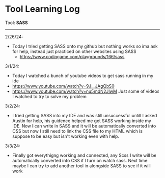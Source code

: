 # Tool Learning Log

Tool: **SASS**

---

2/26/24:
* Today I tried getting SASS onto my github but nothing works so ima ask for help, instead just practiced on other websites using SASS
  * https://www.codingame.com/playgrounds/166/sass

3/1/24:
* Today I watched a bunch of youtube videos to get sass running in my ide
 *  https://www.youtube.com/watch?v=9J__JAgQbS0
 *  https://www.youtube.com/watch?v=nu5mdN2JIwM
Just some of videos I watched to try to solve my problem

3/2/24:
* I tried getting SASS into my IDE and was still unsuccessful untill I asked Austin for help, his guidence helped me get SASS working inside my IDE. Now I can write in SASS and it will be automatically converted into CSS but now I still need to link the CSS file to my HTML which is suppose to be easy but isn't working even with help.


3/3/24:
* Finally got everythigng working and connected, any Scss I write will be automatically converted into CSS if I turn on watch sass. Next time maybe I can try to add another tool in alongside SASS to see if it will work


<!--
* Links you used today (websites, videos, etc)
* Things you tried, progress you made, etc
* Challenges, a-ha moments, etc
* Questions you still have
* What you're going to try next
-->
